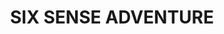 ---
logo: images/music/SIXSENSEADVENTURE.jpg
title: SIX SENSE ADVENTURE
subTitle: 2016年《凉宫春日的忧郁 2006版》放送十周年纪念，柏青哥推出了新曲《SIX SENSE ADVENTURE》并制作了MV

category: 音乐

hasResource: true
downloadList:
  - intro: mp3
    size: 10.1MB
    link: 
  - intro: 云盘 提取码:gjnb
    size: 10.1MB
    link: https://pan.baidu.com/s/1MEPTGCSjsAHpOpiVM6iKig

downloadContent: |
  TVアニメ「涼宮ハルヒの憂鬱」放送開始から10年。<br>
  新曲『SIXTH SENSE ADVENTURE』を12月18日（日）より配信限定リリースいたします！<br>
  新曲の歌唱は「ハレ晴レユカイ」を歌唱していた平野 綾、茅原実里、後藤邑子の３人が担当。<br>
  10年という月日が経過した今、同じメンバーが再度集結し、レコーディングを行った奇跡を是非お聴きください。<br>
  作詞はTVアニメ「涼宮ハルヒの憂鬱」シリーズで数多くの作詞を担当していた畑 亜貴によって手がけられ、<br>
  「冒険でしょでしょ？」といった懐かしいフレーズを起用していたりと遊び心満載となっています。<br><br>
  リリース日の12月18日は「涼宮ハルヒの憂鬱」ファンにとっては記憶に残っている日。<br>
  TVアニメ放送当時からのファンにとっても新曲『SIXTH SENSE ADVENTURE』は必聴の１曲です！<br><br><br>
  ◆配信概要<br>
  曲名：SIXTH SENSE ADVENTURE<br>
  作詞：畑 亜貴<br>
  作曲：酒井陽一<br>
  アーティスト：平野綾･茅原実里･後藤邑子<br>
  配信日：12月18日（日）
---